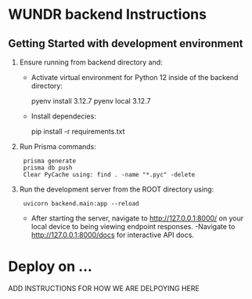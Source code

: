 # WUNDR backend Instructions

## Getting Started with development environment

1. Ensure running from backend directory and:

    - Activate virtual environment for Python 12 inside of the backend directory: 

        pyenv install 3.12.7
        pyenv local 3.12.7

    - Install dependecies: 
        
        pip install -r requirements.txt

2. Run Prisma commands:

        prisma generate
        prisma db push
        Clear PyCache using: find . -name "*.pyc" -delete

3. Run the development server from the ROOT directory using:

        uvicorn backend.main:app --reload

    - After starting the server, navigate to http://127.0.0.1:8000/ on your local device to being viewing endpoint responses.
    -Navigate to http://127.0.0.1:8000/docs for interactive API docs.

# Deploy on ...

ADD INSTRUCTIONS FOR HOW WE ARE DELPOYING HERE